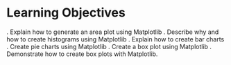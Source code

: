 # Learning Objectives
. Explain how to generate an area plot using Matplotlib
. Describe why and how to create histograms using Matplotlib
. Explain how to create bar charts
. Create pie charts using Matplotlib
. Create a box plot using Matplotlib
. Demonstrate how to create box plots with Matplotlib.
